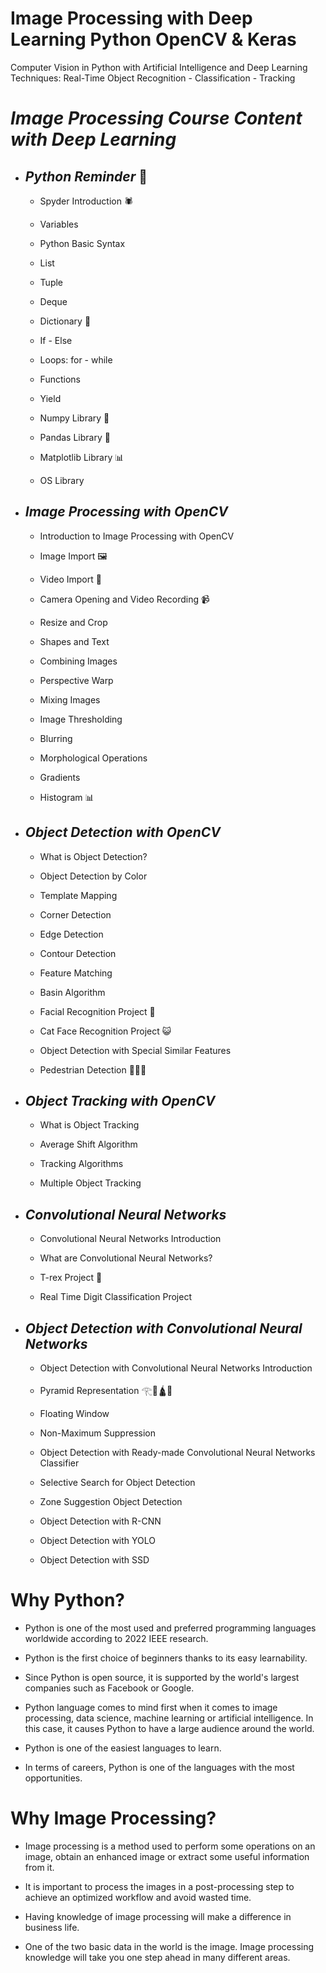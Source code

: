 # Image Processing with Deep Learning Python OpenCV & Keras
Computer Vision in Python with Artificial Intelligence and Deep Learning Techniques: Real-Time Object Recognition - Classification - Tracking


# ***Image Processing Course Content with Deep Learning***

- ## ***Python Reminder*** 🐍

  - Spyder Introduction 🕷️

   - Variables

   - Python Basic Syntax

   - List
   
   - Tuple

   - Deque

   - Dictionary 📕

   - If - Else

   - Loops: for - while

   - Functions

   - Yield

   - Numpy Library 🔢

   - Pandas Library 🐼

   - Matplotlib Library 📊

   - OS Library
   
- ## ***Image Processing with OpenCV***

   - Introduction to Image Processing with OpenCV

   - Image Import 🖼️

   - Video Import 📼

   - Camera Opening and Video Recording 📹

   - Resize and Crop

   - Shapes and Text

   - Combining Images

   - Perspective Warp

   - Mixing Images

   - Image Thresholding

   - Blurring

   - Morphological Operations

   - Gradients

   - Histogram 📊

- ## ***Object Detection with OpenCV***

   - What is Object Detection?

   - Object Detection by Color

   - Template Mapping

   - Corner Detection

   - Edge Detection

   - Contour Detection

   - Feature Matching

   - Basin Algorithm

   - Facial Recognition Project 🧑

   - Cat Face Recognition Project 😺

   - Object Detection with Special Similar Features

   - Pedestrian Detection 🚶🚶‍♀️
   
- ## ***Object Tracking with OpenCV***

   - What is Object Tracking

   - Average Shift Algorithm

   - Tracking Algorithms

   - Multiple Object Tracking
   
- ## ***Convolutional Neural Networks***

   - Convolutional Neural Networks Introduction

   - What are Convolutional Neural Networks?

   - T-rex Project 🦖

   - Real Time Digit Classification Project
   
- ## ***Object Detection with Convolutional Neural Networks***

   - Object Detection with Convolutional Neural Networks Introduction

   - Pyramid Representation 𓂀🔺🛕🐫

   - Floating Window

   - Non-Maximum Suppression

   - Object Detection with Ready-made Convolutional Neural Networks Classifier

   - Selective Search for Object Detection

   - Zone Suggestion Object Detection

   - Object Detection with R-CNN

   - Object Detection with YOLO

   - Object Detection with SSD
   
# Why Python?

- Python is one of the most used and preferred programming languages worldwide according to 2022 IEEE research.

- Python is the first choice of beginners thanks to its easy learnability.

- Since Python is open source, it is supported by the world's largest companies such as Facebook or Google.

- Python language comes to mind first when it comes to image processing, data science, machine learning or artificial intelligence. In this case, it causes Python to have a large audience around the world.

- Python is one of the easiest languages to learn.

- In terms of careers, Python is one of the languages with the most opportunities.   

# Why Image Processing?

- Image processing is a method used to perform some operations on an image, obtain an enhanced image or extract some useful information from it.

- It is important to process the images in a post-processing step to achieve an optimized workflow and avoid wasted time.

- Having knowledge of image processing will make a difference in business life.

- One of the two basic data in the world is the image. Image processing knowledge will take you one step ahead in many different areas.
